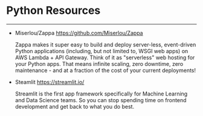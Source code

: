 # Python Resources
----

* Miserlou/Zappa https://github.com/Miserlou/Zappa

  Zappa makes it super easy to build and deploy server-less, event-driven Python applications (including, but not limited to, WSGI web apps) on AWS Lambda + API Gateway. Think of it as "serverless" web hosting for your Python apps. That means infinite scaling, zero downtime, zero maintenance - and at a fraction of the cost of your current deployments!
  
* Steamlit https://streamlit.io/

  Streamlit is the first app framework specifically for Machine Learning and Data Science teams. So you can stop spending time on frontend development and get back to what you do best.

